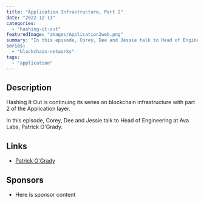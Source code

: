 ```yaml
---
title: "Application Infrastructure, Part 2"
date: "2022-12-13"
categories: 
  - "hashing-it-out"
featuredImage: "images/Application2web.png"
summary: "In this episode, Corey, Dee and Jessie talk to Head of Engineering at Ava Labs, Patrick O'Grady."
series:
  - "blockchain-networks"
tags:
  - "application"
---
```





## Description
Hashing It Out is continuing its series on blockchain infrastructure with part 2 of the Application layer.

In this episode, Corey, Dee and Jessie talk to Head of Engineering at Ava Labs, Patrick O'Grady.

## Links 
- [Patrick O'Grady](https://twitter.com/_patrickogrady?lang=en)

## Sponsors
- Here is sponsor content